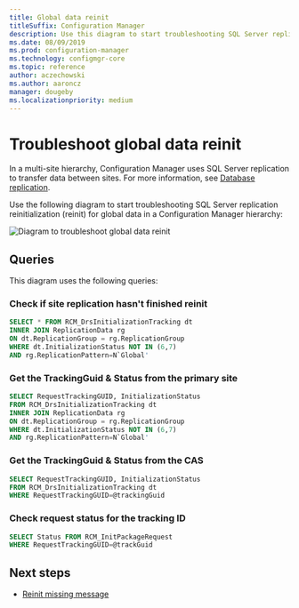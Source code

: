 ```yaml
---
title: Global data reinit
titleSuffix: Configuration Manager
description: Use this diagram to start troubleshooting SQL Server replication reinit for global data in a Configuration Manager hierarchy
ms.date: 08/09/2019
ms.prod: configuration-manager
ms.technology: configmgr-core
ms.topic: reference
author: aczechowski
ms.author: aaroncz
manager: dougeby
ms.localizationpriority: medium
---
```


# Troubleshoot global data reinit

In a multi-site hierarchy, Configuration Manager uses SQL Server replication to transfer data between sites. For more information, see [Database replication](../../../plan-design/hierarchy/database-replication.md).

Use the following diagram to start troubleshooting SQL Server replication reinitialization (reinit) for global data in a Configuration Manager hierarchy:

![Diagram to troubleshoot global data reinit](media/global-data-reinit.svg)

## Queries

This diagram uses the following queries:

### Check if site replication hasn't finished reinit

```sql
SELECT * FROM RCM_DrsInitializationTracking dt
INNER JOIN ReplicationData rg
ON dt.ReplicationGroup = rg.ReplicationGroup
WHERE dt.InitializationStatus NOT IN (6,7)
AND rg.ReplicationPattern=N`Global'
```

### Get the TrackingGuid & Status from the primary site

```sql
SELECT RequestTrackingGUID, InitializationStatus
FROM RCM_DrsInitializationTracking dt
INNER JOIN ReplicationData rg
ON dt.ReplicationGroup = rg.ReplicationGroup
WHERE dt.InitializationStatus NOT IN (6,7)
AND rg.ReplicationPattern=N`Global'
```

### Get the TrackingGuid & Status from the CAS

```sql
SELECT RequestTrackingGUID, InitializationStatus
FROM RCM_DrsInitializationTracking dt
WHERE RequestTrackingGUID=@trackingGuid
```

### Check request status for the tracking ID

```sql
SELECT Status FROM RCM_InitPackageRequest
WHERE RequestTrackingGUID=@trackGuid
```

## Next steps

- [Reinit missing message](reinit-missing-message.md)
